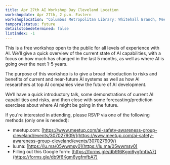 ```yaml
---
title: Apr 27th AI Workshop Day Cleveland Location
workshopdate: Apr 27th, 2 p.m. Eastern
workshoplocation: "Columbus Metropolitan Library: Whitehall Branch, Meeting Room 2, 4445 E Broad St, Columbus, OH 43213"
temporalstatus: future
detailstobedetermined: false
listindex: -1
---
```


This is a free workshop open to the public for all levels of experience with AI. We’ll give a quick overview of the current state of AI capabilities, with a focus on how much has changed in the last 5 months, as well as where AI is going over the next 1-5 years.

The purpose of this workshop is to give a broad introduction to risks and benefits of current and near-future AI systems as well as how AI researchers at top AI companies view the future of AI development.

We’ll have a quick introductory talk, some demonstrations of current AI capabilities and risks, and then close with some forecasting/prediction exercises about where AI might be going in the future.

If you're interested in attending, please RSVP via one of the following methods (only one is needed):

+ meetup.com: [https://www.meetup.com/ai-safety-awareness-group-cleveland/events/307027909/](https://www.meetup.com/ai-safety-awareness-group-cleveland/events/307027909/)
+ lu.ma: [https://lu.ma/05wwmsy0](https://lu.ma/05wwmsy0)
+ Filling out this Google form: [https://forms.gle/db9f6Kgm6ygfmfbA7](https://forms.gle/db9f6Kgm6ygfmfbA7)
